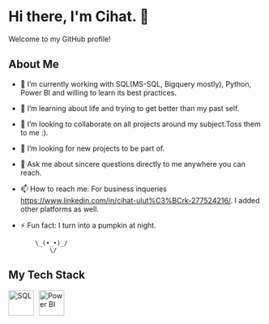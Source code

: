 # Hi there, I'm Cihat. 👋

Welcome to my GitHub profile!

## About Me

- 🔭 I’m currently working with SQL(MS-SQL, Bigquery mostly), Python, Power BI and willing to learn its best practices.
- 🌱 I’m learning about life and trying to get better than my past self.
- 👯 I’m looking to collaborate on all projects around my subject.Toss them to me :).
- 🤔 I’m looking for new projects to be part of.
- 💬 Ask me about sincere questions directly to me anywhere you can reach.
- 📫 How to reach me: For business inqueries https://www.linkedin.com/in/cihat-ulut%C3%BCrk-277524216/. I added other platforms as well.
- ⚡ Fun fact: I turn into a pumpkin at night.

          \_(•_•)_/
              \/
  
## My Tech Stack

<img src="https://img.shields.io/badge/SQL-E34F26?style=flat-square&logo=sql&logoColor=white" alt="SQL" height="50" style="margin-right: 10px;"/><img src="https://img.shields.io/badge/PowerBI-1572B6?style=flat-square&logo=powerbi&logoColor=white" alt="Power BI" height="50" style="margin-right: 10px;"/>
